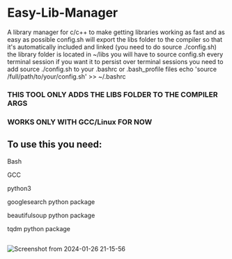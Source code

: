 # Easy-Lib-Manager
A library manager for c/c++ to make getting libraries working as fast and as easy as possible
config.sh will export the libs folder to the compiler so that it's automatically included and linked (you need to do source ./config.sh)
the library folder is located in ~/libs you will have to source config.sh every terminal session
if you want it to persist over terminal sessions you need to add source ./config.sh to your .bashrc or .bash_profile files
echo 'source /full/path/to/your/config.sh' >> ~/.bashrc

### THIS TOOL ONLY ADDS THE LIBS FOLDER TO THE COMPILER ARGS

### WORKS ONLY WITH GCC/Linux FOR NOW
## To use this you need:
Bash

GCC

python3

googlesearch python package

beautifulsoup python package

tqdm python package 
##


![Screenshot from 2024-01-26 21-15-56](https://github.com/ALocalDeveloper/Easy-Lib-Manager/assets/98947261/830e8a98-aa18-4f30-8e05-bda94b8af6a3)
